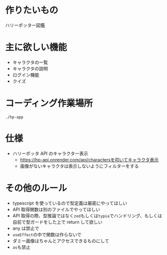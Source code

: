 # 作りたいもの

ハリーポッター図鑑

# 主に欲しい機能

- キャラクタの一覧
- キャラクタの説明
- ログイン機能
- クイズ

# コーディング作業場所

`./hp-app`

# 仕様

- ハリーポッタ API のキャラクター表示
  - https://hp-api.onrender.com/api/charactersを叩いてキャラクタ表示
  - 画像がないキャラクタは表示しないようにフィルターをする

# その他のルール

- typescript を使っているので型定義は厳密にやってほしい
- API 取得関数は別のファイルでやってほしい
- API 取得の際、型推論ではなく`zod`もしくは`typia`でハンドリング、もしくは自前で型ガードをした上で return して欲しい
- any は禁止で
- `useEffect`の中で関数は作らないで
- ダミー画像はちゃんとアクセスできるものにして
- `as`も禁止
